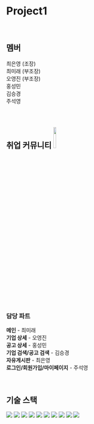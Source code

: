 # Project1

<br>

## 멤버  
최은영 (조장)  
최미래 (부조장)  
오영진 (부조장)  
홍성민  
김승경  
주석영  

<br>

## 취업 커뮤니티 <img width="12%" src="https://user-images.githubusercontent.com/70963337/158332763-93cc9669-5c8e-4279-a1be-6f9e91fac427.jpg"/>

### 담당 파트
**메인** - 최미래  
**기업 상세** - 오영진  
**공고 상세** - 홍성민  
**기업 검색/공고 검색** - 김승경  
**자유게시판** - 최은영  
**로그인/회원가입/마이페이지** - 주석영  

<br>

## 기술 스택  
<img src="https://img.shields.io/badge/Java-007396?style=flat&logo=Java&logoColor=white"/> <img src="https://img.shields.io/badge/HTML5-E34F26?style=flat&logo=HTML5&logoColor=white"/> <img src="https://img.shields.io/badge/CSS3-1572B6?style=flat&logo=CSS3&logoColor=white"/> <img src="https://img.shields.io/badge/JavaScript-F7DF1E?style=flat&logo=JavaScript&logoColor=white"/> <img src="https://img.shields.io/badge/JSP-FE642E?style=flat&logo=JSP&logoColor=white"/> <img src="https://img.shields.io/badge/JQuery-0769AD?style=flat&logo=JQuery&logoColor=white"/> <img src="https://img.shields.io/badge/AJAX-2E64FE?style=flat&logo=AJAX&logoColor=white"/> <img src="https://img.shields.io/badge/Eclipse IDE-2C2255?style=flat&logo=Eclipse IDE&logoColor=white"/> <img src="https://img.shields.io/badge/Oracle-F80000?style=flat&logo=Oracle&logoColor=white"/> <img src="https://img.shields.io/badge/Github-181717?style=flat&logo=github&logoColor=white"/>
         
